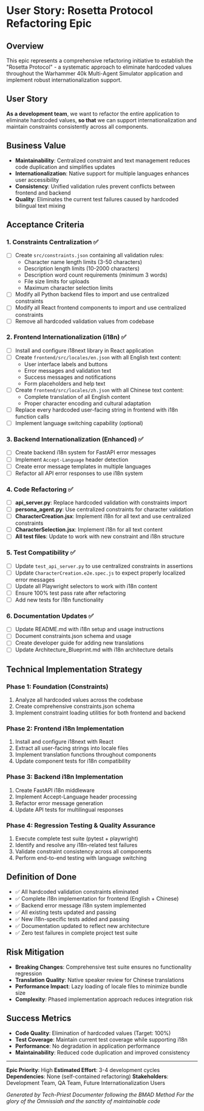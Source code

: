 # User Story: Rosetta Protocol Refactoring Epic

## Overview
This epic represents a comprehensive refactoring initiative to establish the "Rosetta Protocol" - a systematic approach to eliminate hardcoded values throughout the Warhammer 40k Multi-Agent Simulator application and implement robust internationalization support.

## User Story

**As a development team**, we want to refactor the entire application to eliminate hardcoded values, **so that** we can support internationalization and maintain constraints consistently across all components.

## Business Value
- **Maintainability**: Centralized constraint and text management reduces code duplication and simplifies updates
- **Internationalization**: Native support for multiple languages enhances user accessibility
- **Consistency**: Unified validation rules prevent conflicts between frontend and backend
- **Quality**: Eliminates the current test failures caused by hardcoded bilingual text mixing

## Acceptance Criteria

### 1. Constraints Centralization ✅
- [ ] Create `src/constraints.json` containing all validation rules:
  - Character name length limits (3-50 characters)
  - Description length limits (10-2000 characters) 
  - Description word count requirements (minimum 3 words)
  - File size limits for uploads
  - Maximum character selection limits
- [ ] Modify all Python backend files to import and use centralized constraints
- [ ] Modify all React frontend components to import and use centralized constraints
- [ ] Remove all hardcoded validation values from codebase

### 2. Frontend Internationalization (i18n) ✅
- [ ] Install and configure i18next library in React application
- [ ] Create `frontend/src/locales/en.json` with all English text content:
  - User interface labels and buttons
  - Error messages and validation text
  - Success messages and notifications
  - Form placeholders and help text
- [ ] Create `frontend/src/locales/zh.json` with all Chinese text content:
  - Complete translation of all English content
  - Proper character encoding and cultural adaptation
- [ ] Replace every hardcoded user-facing string in frontend with i18n function calls
- [ ] Implement language switching capability (optional)

### 3. Backend Internationalization (Enhanced) ✅
- [ ] Create backend i18n system for FastAPI error messages
- [ ] Implement `Accept-Language` header detection
- [ ] Create error message templates in multiple languages
- [ ] Refactor all API error responses to use i18n system

### 4. Code Refactoring ✅
- [ ] **api_server.py**: Replace hardcoded validation with constraints import
- [ ] **persona_agent.py**: Use centralized constraints for character validation
- [ ] **CharacterCreation.jsx**: Implement i18n for all text and use centralized constraints
- [ ] **CharacterSelection.jsx**: Implement i18n for all text content
- [ ] **All test files**: Update to work with new constraint and i18n structure

### 5. Test Compatibility ✅
- [ ] Update `test_api_server.py` to use centralized constraints in assertions
- [ ] Update `CharacterCreation.e2e.spec.js` to expect properly localized error messages
- [ ] Update all Playwright selectors to work with i18n content
- [ ] Ensure 100% test pass rate after refactoring
- [ ] Add new tests for i18n functionality

### 6. Documentation Updates ✅
- [ ] Update README.md with i18n setup and usage instructions
- [ ] Document constraints.json schema and usage
- [ ] Create developer guide for adding new translations
- [ ] Update Architecture_Blueprint.md with i18n architecture details

## Technical Implementation Strategy

### Phase 1: Foundation (Constraints)
1. Analyze all hardcoded values across the codebase
2. Create comprehensive constraints.json schema
3. Implement constraint loading utilities for both frontend and backend

### Phase 2: Frontend i18n Implementation  
1. Install and configure i18next with React
2. Extract all user-facing strings into locale files
3. Implement translation functions throughout components
4. Update component tests for i18n compatibility

### Phase 3: Backend i18n Implementation
1. Create FastAPI i18n middleware
2. Implement Accept-Language header processing
3. Refactor error message generation
4. Update API tests for multilingual responses

### Phase 4: Regression Testing & Quality Assurance
1. Execute complete test suite (pytest + playwright)
2. Identify and resolve any i18n-related test failures
3. Validate constraint consistency across all components
4. Perform end-to-end testing with language switching

## Definition of Done
- ✅ All hardcoded validation constraints eliminated
- ✅ Complete i18n implementation for frontend (English + Chinese)
- ✅ Backend error message i18n system implemented
- ✅ All existing tests updated and passing
- ✅ New i18n-specific tests added and passing
- ✅ Documentation updated to reflect new architecture
- ✅ Zero test failures in complete project test suite

## Risk Mitigation
- **Breaking Changes**: Comprehensive test suite ensures no functionality regression
- **Translation Quality**: Native speaker review for Chinese translations
- **Performance Impact**: Lazy loading of locale files to minimize bundle size
- **Complexity**: Phased implementation approach reduces integration risk

## Success Metrics
- **Code Quality**: Elimination of hardcoded values (Target: 100%)
- **Test Coverage**: Maintain current test coverage while supporting i18n
- **Performance**: No degradation in application performance
- **Maintainability**: Reduced code duplication and improved consistency

---

**Epic Priority**: High
**Estimated Effort**: 3-4 development cycles
**Dependencies**: None (self-contained refactoring)
**Stakeholders**: Development Team, QA Team, Future Internationalization Users

*Generated by Tech-Priest Documenter following the BMAD Method*
*For the glory of the Omnissiah and the sanctity of maintainable code*